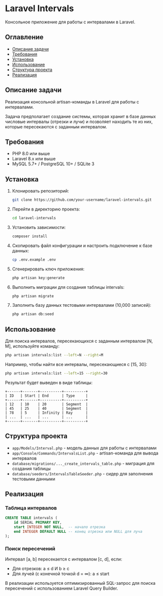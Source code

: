 # Laravel Intervals

Консольное приложение для работы с интервалами в Laravel.

## Оглавление
- [Описание задачи](#описание-задачи)
- [Требования](#требования)
- [Установка](#установка)
- [Использование](#использование)
- [Структура проекта](#структура-проекта)
- [Реализация](#реализация)

## Описание задачи

Реализация консольной artisan-команды в Laravel для работы с интервалами.

Задача предполагает создание системы, которая хранит в базе данных числовые интервалы (отрезки и лучи) и позволяет находить те из них, которые пересекаются с заданным интервалом.

## Требования

- PHP 8.0 или выше
- Laravel 8.x или выше
- MySQL 5.7+ / PostgreSQL 10+ / SQLite 3

## Установка

1. Клонировать репозиторий:
   ```bash
   git clone https://github.com/your-username/laravel-intervals.git
   ```

2. Перейти в директорию проекта:
   ```bash
   cd laravel-intervals
   ```

3. Установить зависимости:
   ```bash
   composer install
   ```

4. Скопировать файл конфигурации и настроить подключение к базе данных:
   ```bash
   cp .env.example .env
   ```

5. Сгенерировать ключ приложения:
   ```bash
   php artisan key:generate
   ```

6. Выполнить миграции для создания таблицы intervals:
   ```bash
   php artisan migrate
   ```

7. Заполнить базу данных тестовыми интервалами (10,000 записей):
   ```bash
   php artisan db:seed
   ```

## Использование

Для поиска интервалов, пересекающихся с заданным интервалом [N, M], используйте команду:

```bash
php artisan intervals:list --left=N --right=M
```

Например, чтобы найти все интервалы, пересекающиеся с [15, 30]:

```bash
php artisan intervals:list --left=15 --right=30
```

Результат будет выведен в виде таблицы:

```
+------+-------+----------+----------+
| ID   | Start | End      | Type     |
+------+-------+----------+----------+
| 12   | 10    | 20       | Segment  |
| 45   | 25    | 40       | Segment  |
| 78   | 5     | Infinity | Ray      |
| ...  | ...   | ...      | ...      |
+------+-------+----------+----------+
```

## Структура проекта

- `app/Models/Interval.php` - модель данных для работы с интервалами
- `app/Console/Commands/IntervalsList.php` - artisan-команда для вывода интервалов
- `database/migrations/..._create_intervals_table.php` - миграция для создания таблицы
- `database/seeders/IntervalsTableSeeder.php` - сидер для заполнения тестовыми данными

## Реализация

### Таблица интервалов

```sql
CREATE TABLE intervals (
    id SERIAL PRIMARY KEY,
    start INTEGER NOT NULL,  -- начало отрезка
    end INTEGER DEFAULT NULL -- конец отрезка или NULL для луча
);
```

### Поиск пересечений

Интервал [a, b] пересекается с интервалом [c, d], если:
- Для отрезков: a ≤ d И b ≥ c
- Для лучей (с конечной точкой d = ∞): a ≤ start

В реализации используется оптимизированный SQL-запрос для поиска пересечений с использованием Laravel Query Builder.
